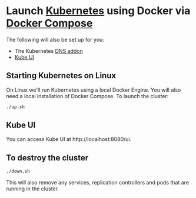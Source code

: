 # Launch [Kubernetes](http://kubernetes.io) using Docker via [Docker Compose](https://www.docker.com/docker-compose)

The following will also be set up for you:

 * The Kubernetes [DNS addon](https://github.com/kubernetes/kubernetes/tree/master/cluster/addons/dns)
 * [Kube UI](http://kubernetes.io/v1.0/docs/user-guide/ui.html)

## Starting Kubernetes on Linux

On Linux we'll run Kubernetes using a local Docker Engine. You will also need a local installation of Docker Compose. To launch the cluster:

```sh
./up.sh
```

## Kube UI

You can access Kube UI at http://localhost:8080/ui.

## To destroy the cluster

```sh
./down.sh
```

This will also remove any services, replication controllers and pods that are running in the cluster.
